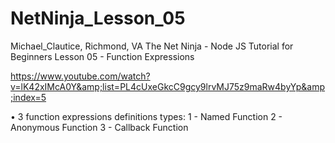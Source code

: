 # NetNinja_Lesson_05
Michael_Clautice, Richmond, VA
The Net Ninja - Node JS Tutorial for Beginners 
Lesson 05 - Function Expressions  

https://www.youtube.com/watch?v=lK42xIMcA0Y&amp;list=PL4cUxeGkcC9gcy9lrvMJ75z9maRw4byYp&amp;index=5  

• 3 function expressions definitions types: 
	1 - Named Function
	2 - Anonymous Function 
	3 - Callback Function
